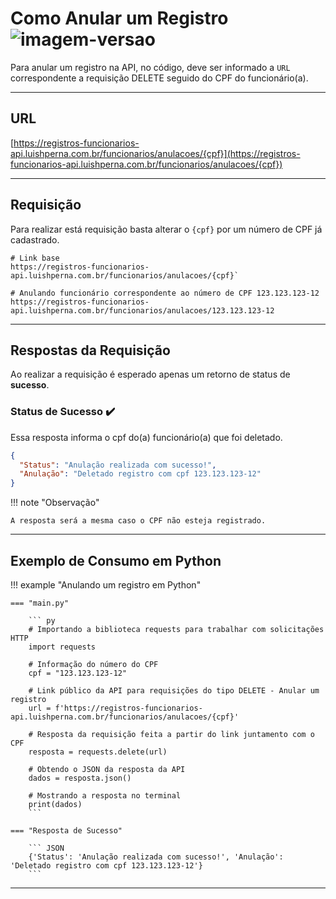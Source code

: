 # Como Anular um Registro ![imagem-versao](https://img.shields.io/badge/DELETE-f93e3e?style=flat-square)

Para anular um registro na API, no código, deve ser informado a `URL` correspondente a requisição DELETE seguido do CPF do funcionário(a).

---

## URL

[https://registros-funcionarios-api.luishperna.com.br/funcionarios/anulacoes/{cpf}](https://registros-funcionarios-api.luishperna.com.br/funcionarios/anulacoes/{cpf})

---

## Requisição

Para realizar está requisição basta alterar o `{cpf}` por um número de CPF já cadastrado.

```
# Link base
https://registros-funcionarios-api.luishperna.com.br/funcionarios/anulacoes/{cpf}`

# Anulando funcionário correspondente ao número de CPF 123.123.123-12
https://registros-funcionarios-api.luishperna.com.br/funcionarios/anulacoes/123.123.123-12
```

---

## Respostas da Requisição

Ao realizar a requisição é esperado apenas um retorno de status de **sucesso**.

### Status de Sucesso ✔️

Essa resposta informa o cpf do(a) funcionário(a) que foi deletado.

``` JSON
{
  "Status": "Anulação realizada com sucesso!",
  "Anulação": "Deletado registro com cpf 123.123.123-12"
}
```

!!! note "Observação"

    A resposta será a mesma caso o CPF não esteja registrado. 

---

## Exemplo de Consumo em Python

!!! example "Anulando um registro em Python"

    === "main.py"

        ``` py
        # Importando a biblioteca requests para trabalhar com solicitações HTTP
        import requests

        # Informação do número do CPF
        cpf = "123.123.123-12"

        # Link público da API para requisições do tipo DELETE - Anular um registro
        url = f'https://registros-funcionarios-api.luishperna.com.br/funcionarios/anulacoes/{cpf}'

        # Resposta da requisição feita a partir do link juntamento com o CPF
        resposta = requests.delete(url)

        # Obtendo o JSON da resposta da API
        dados = resposta.json()

        # Mostrando a resposta no terminal
        print(dados)
        ```

    === "Resposta de Sucesso"

        ``` JSON
        {'Status': 'Anulação realizada com sucesso!', 'Anulação': 'Deletado registro com cpf 123.123.123-12'}
        ```

---